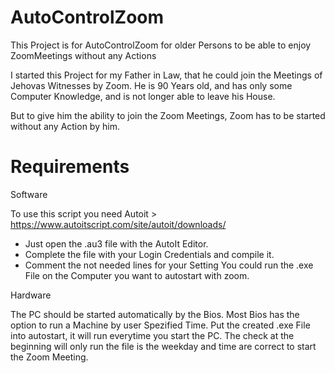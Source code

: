 # AutoControlZoom
This Project is for AutoControlZoom for older Persons to be able to enjoy ZoomMeetings without any Actions 

I started this Project for my Father in Law, that he could join the Meetings of Jehovas Witnesses by Zoom.
He is 90 Years old, and has only some Computer Knowledge, and is not longer able to leave his House.

But to give him the ability to join the Zoom Meetings, Zoom has to be started without any Action by him.

# Requirements
Software

To use this script you need Autoit > https://www.autoitscript.com/site/autoit/downloads/
- Just open the .au3 file with the AutoIt Editor. 
- Complete the file with your Login Credentials and compile it.
- Comment the not needed lines for your Setting
You could run the .exe File on the Computer you want to autostart with zoom.

Hardware

The PC should be started automatically by the Bios. Most Bios has the option to run a Machine by user Spezified Time.
Put the created .exe File into autostart, it will run everytime you start the PC.
The check at the beginning will only run the file is the weekday and time are correct to start the Zoom Meeting.
